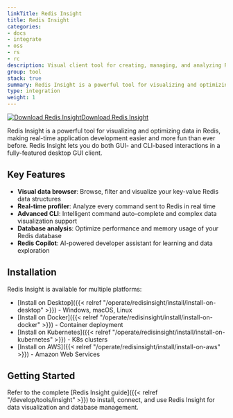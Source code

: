 ```yaml
---
linkTitle: Redis Insight
title: Redis Insight
categories:
- docs
- integrate
- oss
- rs
- rc
description: Visual client tool for creating, managing, and analyzing Redis databases
group: tool
stack: true
summary: Redis Insight is a powerful tool for visualizing and optimizing data in Redis.
type: integration
weight: 1
---
```


[![Download Redis Insight](/images/redisinsight-download.svg)Download Redis Insight](https://redis.io/downloads/#:~:text=Redis-,Insight,-Download%20a%20powerful)

Redis Insight is a powerful tool for visualizing and optimizing data in Redis, making real-time application development easier and more fun than ever before. Redis Insight lets you do both GUI- and CLI-based interactions in a fully-featured desktop GUI client.

## Key Features

- **Visual data browser**: Browse, filter and visualize your key-value Redis data structures
- **Real-time profiler**: Analyze every command sent to Redis in real time
- **Advanced CLI**: Intelligent command auto-complete and complex data visualization support
- **Database analysis**: Optimize performance and memory usage of your Redis database
- **Redis Copilot**: AI-powered developer assistant for learning and data exploration

## Installation

Redis Insight is available for multiple platforms:

- [Install on Desktop]({{< relref "/operate/redisinsight/install/install-on-desktop" >}}) - Windows, macOS, Linux
- [Install on Docker]({{< relref "/operate/redisinsight/install/install-on-docker" >}}) - Container deployment
- [Install on Kubernetes]({{< relref "/operate/redisinsight/install/install-on-kubernetes" >}}) - K8s clusters
- [Install on AWS]({{< relref "/operate/redisinsight/install/install-on-aws" >}}) - Amazon Web Services

## Getting Started

Refer to the complete [Redis Insight guide]({{< relref "/develop/tools/insight" >}}) to install, connect, and use Redis Insight for data visualization and database management.